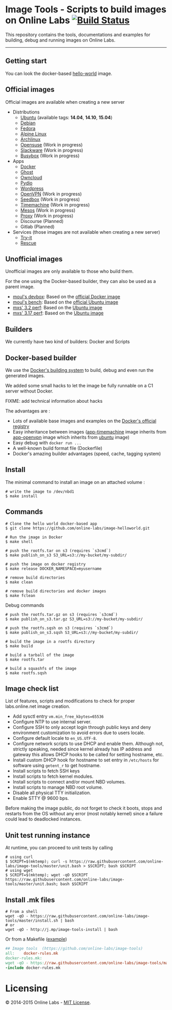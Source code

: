 Image Tools - Scripts to build images on Online Labs [![Build Status](https://travis-ci.org/online-labs/image-tools.svg?branch=master)](https://travis-ci.org/online-labs/image-tools)
====================================================

This repository contains the tools, documentations and examples for building, debug and running images on Online Labs.

---

Getting start
-------------

You can look the docker-based [hello-world](https://github.com/online-labs/image-helloworld) image.


Official images
---------------

Official images are available when creating a new server

- Distributions
  - [Ubuntu](https://github.com/online-labs/image-ubuntu) (available tags: **14.04**, **14.10**, **15.04**)
  - [Debian](https://github.com/online-labs/image-debian)
  - [Fedora](https://github.com/online-labs/image-fedora)
  - [Alpine Linux](https://github.com/online-labs/image-alpine)
  - [Archlinux](https://github.com/online-labs/image-archlinux)
  - [Opensuse](https://github.com/online-labs/image-opensuse) (Work in progress)
  - [Slackware](https://github.com/online-labs/image-slackware) (Work in progress)
  - [Busybox](https://github.com/online-labs/image-busybox) (Work in progress)
- Apps
  - [Docker](https://github.com/online-labs/image-app-docker)
  - [Ghost](https://github.com/online-labs/image-app-ghost)
  - [Owncloud](https://github.com/online-labs/image-app-owncloud)
  - [Pydio](https://github.com/online-labs/image-app-pydio)
  - [Wordpress](https://github.com/online-labs/image-app-wordpress)
  - [OpenVPN](https://github.com/online-labs/image-app-openvpn) (Work in progress)
  - [Seedbox](https://github.com/online-labs/image-app-seedbox) (Work in progress)
  - [Timemachine](https://github.com/online-labs/image-app-timemachine) (Work in progress)
  - [Mesos](https://github.com/online-labs/image-app-mesos) (Work in progress)
  - [Proxy](https://github.com/online-labs/image-app-proxy) (Work in progress)
  - Discourse (Planned)
  - Gitlab (Planned)
- Services (those images are not available when creating a new server)
  - [Try-it](https://github.com/online-labs/image-service-tryit)
  - [Rescue](https://github.com/online-labs/image-service-rescue)

Unofficial images
-----------------

Unofficial images are only available to those who build them.

For the one using the Docker-based builder, they can also be used as a parent image.

- [moul's devbox](https://github.com/moul/ocs-image-devbox): Based on the [official Docker image](https://github.com/online-labs/image-app-docker)
- [moul's bench](https://github.com/moul/ocs-image-bench): Based on the [official Ubuntu image](https://github.com/online-labs/image-ubuntu)
- [mxs' 3.2 perf](https://github.com/aimxhaisse/image-ocs-perf-3.2): Based on the [Ubuntu image](https://github.com/online-labs/image-ubuntu)
- [mxs' 3.17 perf](https://github.com/aimxhaisse/image-ocs-perf-3.17): Based on the [Ubuntu image](https://github.com/online-labs/image-ubuntu)

Builders
--------

We currently have two kind of builders: Docker and Scripts

Docker-based builder
--------------------

We use the [Docker's building system](https://docs.docker.com/reference/builder/) to build, debug and even run the generated images.

We added some small hacks to let the image be fully runnable on a C1 server without Docker.

FIXME: add technical information about hacks

The advantages are :

- Lots of available base images and examples on the [Docker's official registry](https://registry.hub.docker.com)
- Easy inheritance between images ([app-timemachine](https://github.com/online-labs/image-app-timemachine) image inherits from [app-openvpn](https://github.com/online-labs/image-app-openvpn) image which inherits from [ubuntu](https://github.com/online-labs/image-ubuntu) image)
- Easy debug with `docker run ...`
- A well-known build format file (Dockerfile)
- Docker's amazing builder advantages (speed, cache, tagging system)

Install
-------

The minimal command to install an image on an attached volume :

    # write the image to /dev/nbd1
    $ make install

Commands
--------

    # Clone the hello world docker-based app
    $ git clone https://github.com/online-labs/image-helloworld.git

    # Run the image in Docker
    $ make shell

    # push the rootfs.tar on s3 (requires `s3cmd`)
    $ make publish_on_s3 S3_URL=s3://my-bucket/my-subdir/

    # push the image on docker registry
    $ make release DOCKER_NAMESPACE=myusername

    # remove build directories
    $ make clean

    # remove build directories and docker images
    $ make fclean


Debug commands

    # push the rootfs.tar.gz on s3 (requires `s3cmd`)
    $ make publish_on_s3.tar.gz S3_URL=s3://my-bucket/my-subdir/

    # push the rootfs.sqsh on s3 (requires `s3cmd`)
    $ make publish_on_s3.sqsh S3_URL=s3://my-bucket/my-subdir/

    # build the image in a rootfs directory
    $ make build

    # build a tarball of the image
    $ make rootfs.tar

    # build a squashfs of the image
    $ make rootfs.sqsh

Image check list
----------------

List of features, scripts and modifications to check for proper labs.online.net image creation.

- Add sysctl entry `vm.min_free_kbytes=65536`
- Configure NTP to use internal server.
- Configure SSH to only accept login through public keys and deny environment customization to avoid errors due to users locale.
- Configure default locale to `en_US.UTF-8`.
- Configure network scripts to use DHCP and enable them.
  Although not, strictly speaking, needed since kernel already has IP address and gateway this allows DHCP hooks to be called for setting hostname, etc.
- Install custom DHCP hook for hostname to set entry in `/etc/hosts` for software using `getent_r` to get hostname.
- Install scripts to fetch SSH keys
- Install scripts to fetch kernel modules.
- Install scripts to connect and/or mount NBD volumes.
- Install scripts to manage NBD root volume.
- Disable all physical TTY initialization.
- Enable STTY @ 9600 bps.

Before making the image public, do not forget to check it boots, stops and restarts from the OS without any error (most notably kernel) since a failure could lead to deadlocked instances.

Unit test running instance
--------------------------

At runtime, you can proceed to unit tests by calling

    # using curl
    $ SCRIPT=$(mktemp); curl -s https://raw.githubusercontent.com/online-labs/image-tools/master/unit.bash > $SCRIPT; bash $SCRIPT
    # using wget
    $ SCRIPT=$(mktemp); wget -qO $SCRIPT https://raw.githubusercontent.com/online-labs/image-tools/master/unit.bash; bash $SCRIPT

Install .mk files
-----------------

    # From a shell
    wget -qO - https://raw.githubusercontent.com/online-labs/image-tools/master/install.sh | bash
    # or
    wget -qO - http://j.mp/image-tools-install | bash

Or from a Makefile ([example](https://github.com/online-labs/image-helloworld/blob/master/Makefile))

```makefile
## Image tools  (https://github.com/online-labs/image-tools)
all:    docker-rules.mk
docker-rules.mk:
wget -qO - https://raw.githubusercontent.com/online-labs/image-tools/master/install.sh | bash
-include docker-rules.mk
```

Licensing
=========

© 2014-2015 Online Labs - [MIT License](https://github.com/online-labs/image-tools/blob/master/LICENSE).
